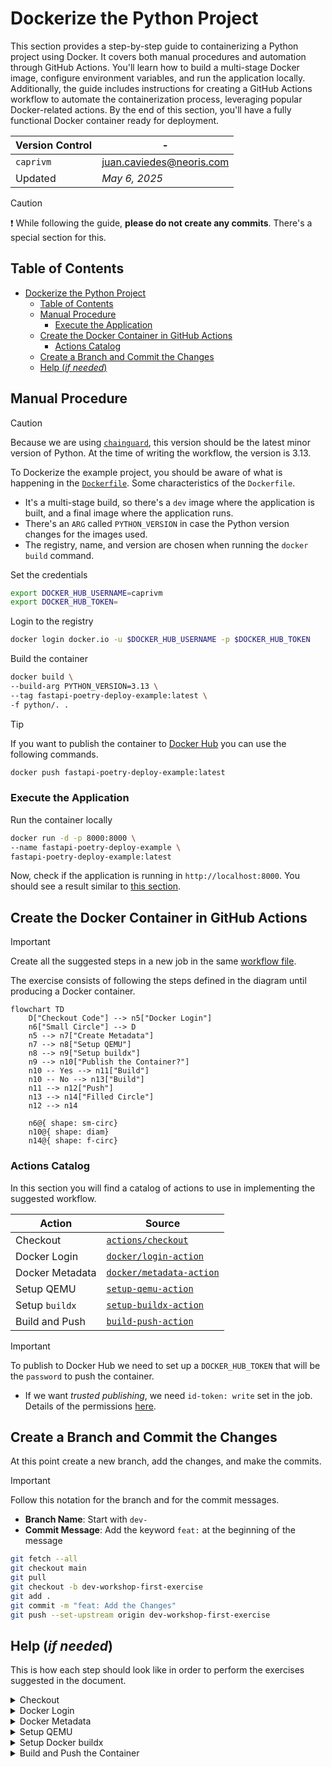 # Dockerize the Python Project

This section provides a step-by-step guide to containerizing a Python project using Docker. It covers both manual procedures and automation through GitHub Actions. You'll learn how to build a multi-stage Docker image, configure environment variables, and run the application locally. Additionally, the guide includes instructions for creating a GitHub Actions workflow to automate the containerization process, leveraging popular Docker-related actions. By the end of this section, you'll have a fully functional Docker container ready for deployment.

| **Version Control** | -                          |
| ------------------- | -------------------------- |
| `caprivm`           | <juan.caviedes@neoris.com> |
| Updated             | _May 6, 2025_              |

> [!CAUTION]
> :exclamation: While following the guide, **please do not create any commits**. There's a special section for this.

## Table of Contents

- [Dockerize the Python Project](#dockerize-the-python-project)
  - [Table of Contents](#table-of-contents)
  - [Manual Procedure](#manual-procedure)
    - [Execute the Application](#execute-the-application)
  - [Create the Docker Container in GitHub Actions](#create-the-docker-container-in-github-actions)
    - [Actions Catalog](#actions-catalog)
  - [Create a Branch and Commit the Changes](#create-a-branch-and-commit-the-changes)
  - [Help (_if needed_)](#help-if-needed)

## Manual Procedure

> [!CAUTION]
> Because we are using [`chainguard`](https://images.chainguard.dev/directory/image/python/versions), this version should be the latest minor version of Python. At the time of writing the workflow, the version is 3.13.

To Dockerize the example project, you should be aware of what is happening in the [`Dockerfile`](../../python/Dockerfile). Some characteristics of the `Dockerfile`.

- It's a multi-stage build, so there's a `dev` image where the application is built, and a final image where the application runs.
- There's an `ARG` called `PYTHON_VERSION` in case the Python version changes for the images used.
- The registry, name, and version are chosen when running the `docker build` command.

Set the credentials

```bash
export DOCKER_HUB_USERNAME=caprivm
export DOCKER_HUB_TOKEN=
```

Login to the registry

```bash
docker login docker.io -u $DOCKER_HUB_USERNAME -p $DOCKER_HUB_TOKEN
```

Build the container

```bash
docker build \
--build-arg PYTHON_VERSION=3.13 \
--tag fastapi-poetry-deploy-example:latest \
-f python/. .
```

> [!TIP]
> If you want to publish the container to [Docker Hub](https://hub.docker.com/) you can use the following commands.
>
> ```bash
> docker push fastapi-poetry-deploy-example:latest
> ```

### Execute the Application

Run the container locally

```bash
docker run -d -p 8000:8000 \
--name fastapi-poetry-deploy-example \
fastapi-poetry-deploy-example:latest
```

Now, check if the application is running in `http://localhost:8000`. You should see a result similar to [this section](./2-setup-example-project.md#execute-the-application).

## Create the Docker Container in GitHub Actions

> [!IMPORTANT]
> Create all the suggested steps in a new job in the same [workflow file](../../.github/workflows/build-application.yaml).

The exercise consists of following the steps defined in the diagram until producing a Docker container.

```mermaid
flowchart TD
    D["Checkout Code"] --> n5["Docker Login"]
    n6["Small Circle"] --> D
    n5 --> n7["Create Metadata"]
    n7 --> n8["Setup QEMU"]
    n8 --> n9["Setup buildx"]
    n9 --> n10["Publish the Container?"]
    n10 -- Yes --> n11["Build"]
    n10 -- No --> n13["Build"]
    n11 --> n12["Push"]
    n13 --> n14["Filled Circle"]
    n12 --> n14

    n6@{ shape: sm-circ}
    n10@{ shape: diam}
    n14@{ shape: f-circ}
```

### Actions Catalog

In this section you will find a catalog of actions to use in implementing the suggested workflow.

| **Action**      | **Source**                                                             |
| --------------- | ---------------------------------------------------------------------- |
| Checkout        | [`actions/checkout`](https://github.com/actions/checkout)              |
| Docker Login    | [`docker/login-action`](https://github.com/docker/login-action)        |
| Docker Metadata | [`docker/metadata-action`](https://github.com/docker/metadata-action)  |
| Setup QEMU      | [`setup-qemu-action`](https://github.com/docker/setup-qemu-action)     |
| Setup `buildx`  | [`setup-buildx-action`](https://github.com/docker/setup-buildx-action) |
| Build and Push  | [`build-push-action`](https://github.com/docker/build-push-action)     |

> [!IMPORTANT]
> To publish to Docker Hub we need to set up a `DOCKER_HUB_TOKEN` that will be the `password` to push the container.
>
> - If we want _trusted publishing_, we need `id-token: write` set in the job. Details of the permissions [here](https://docs.github.com/en/actions/security-for-github-actions/security-guides/automatic-token-authentication#permissions-for-the-github_token).

## Create a Branch and Commit the Changes

At this point create a new branch, add the changes, and make the commits.

> [!IMPORTANT]
> Follow this notation for the branch and for the commit messages.
>
> - **Branch Name**: Start with `dev-`
> - **Commit Message**: Add the keyword `feat:` at the beginning of the message

```bash
git fetch --all
git checkout main
git pull
git checkout -b dev-workshop-first-exercise
git add .
git commit -m "feat: Add the Changes"
git push --set-upstream origin dev-workshop-first-exercise
```

## Help (_if needed_)

This is how each step should look like in order to perform the exercises suggested in the document.

<details>

<summary>Checkout</summary>

```yaml
- name: Checkout Code
  uses: actions/checkout@v4
  with:
    fetch-depth: 0
```

</details>

<details>

<summary>Docker Login</summary>

```yaml
- name: Docker Login
  uses: docker/login-action@v3
  with:
    username: ${{ vars.DOCKER_HUB_USERNAME }}
    password: ${{ secrets.DOCKER_HUB_TOKEN }}
```

</details>

<details>

<summary>Docker Metadata</summary>

```yaml
- name: Docker Metadata
  id: meta
  uses: docker/metadata-action@v5
  with:
    images: docker.io/fastapi-poetry-deploy-example
    tags: |
      type=raw,value=0.3.0
      type=raw,value=latest
```

</details>

<details>

<summary>Setup QEMU</summary>

```yaml
- name: Setup QEMU
  uses: docker/setup-qemu-action@v3
```

</details>

<details>

<summary>Setup Docker buildx</summary>

```yaml
- name: Setup Docker Buildx
  uses: docker/setup-buildx-action@v3
```

</details>

<details>

<summary>Build and Push the Container</summary>

```yaml
- name: Build and Push
  uses: docker/build-push-action@v6
  with:
    context: "python/."
    push: ${{ inputs.publish }}
    tags: ${{ steps.meta.outputs.tags }}
    labels: ${{ steps.meta.outputs.labels }}
```

</details>